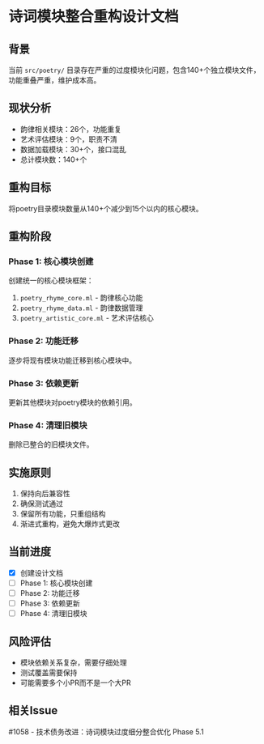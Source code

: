 # 诗词模块整合重构设计文档

## 背景
当前 `src/poetry/` 目录存在严重的过度模块化问题，包含140+个独立模块文件，功能重叠严重，维护成本高。

## 现状分析
- 韵律相关模块：26个，功能重复
- 艺术评估模块：9个，职责不清
- 数据加载模块：30+个，接口混乱
- 总计模块数：140+个

## 重构目标
将poetry目录模块数量从140+个减少到15个以内的核心模块。

## 重构阶段

### Phase 1: 核心模块创建
创建统一的核心模块框架：
1. `poetry_rhyme_core.ml` - 韵律核心功能
2. `poetry_rhyme_data.ml` - 韵律数据管理  
3. `poetry_artistic_core.ml` - 艺术评估核心

### Phase 2: 功能迁移
逐步将现有模块功能迁移到核心模块中。

### Phase 3: 依赖更新
更新其他模块对poetry模块的依赖引用。

### Phase 4: 清理旧模块
删除已整合的旧模块文件。

## 实施原则
1. 保持向后兼容性
2. 确保测试通过
3. 保留所有功能，只重组结构
4. 渐进式重构，避免大爆炸式更改

## 当前进度
- [x] 创建设计文档
- [ ] Phase 1: 核心模块创建
- [ ] Phase 2: 功能迁移
- [ ] Phase 3: 依赖更新  
- [ ] Phase 4: 清理旧模块

## 风险评估
- 模块依赖关系复杂，需要仔细处理
- 测试覆盖需要保持
- 可能需要多个小PR而不是一个大PR

## 相关Issue
#1058 - 技术债务改进：诗词模块过度细分整合优化 Phase 5.1